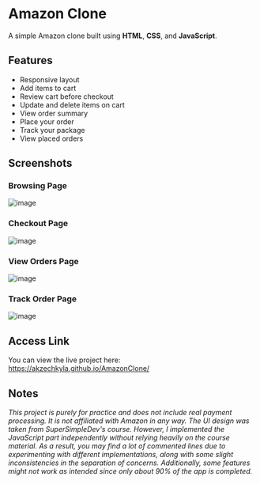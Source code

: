 # Amazon Clone

A simple Amazon clone built using **HTML**, **CSS**, and **JavaScript**.

## Features

- Responsive layout
- Add items to cart
- Review cart before checkout
- Update and delete items on cart
- View order summary
- Place your order
- Track your package
- View placed orders

## Screenshots

### Browsing Page
![image](https://github.com/user-attachments/assets/03dd32a4-25f5-481d-845d-5bf7ff34631b)

### Checkout Page
![image](https://github.com/user-attachments/assets/7e980447-cc76-4a66-99cf-0698d65732b3)

### View Orders Page
![image](https://github.com/user-attachments/assets/52633b43-af21-4566-bc74-8e8f052749a5)

### Track Order Page
![image](https://github.com/user-attachments/assets/750f8a7d-2dde-4816-8ba2-8c1439557aae)

## Access Link
You can view the live project here: https://akzechkyla.github.io/AmazonClone/

## Notes

*This project is purely for practice and does not include real payment processing. It is not affiliated with Amazon in any way. The UI design was taken from SuperSimpleDev's course. However, I implemented the JavaScript part independently without relying heavily on the course material. As a result, you may find a lot of commented lines due to experimenting with different implementations, along with some slight inconsistencies in the separation of concerns. Additionally, some features might not work as intended since only about 90% of the app is completed.*




